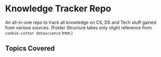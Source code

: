 # Knowledge Tracker Repo
An all-in-one repo to track all knowledge on CS, DS and Tech stuff gained from various sources.
(Folder Structure takes only slight reference from `cookie-cutter datascience` tree.)

## Topics Covered


